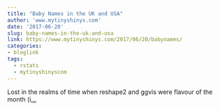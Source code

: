 ```yaml
---
title: "Baby Names in the UK and USA"
author: 'www.mytinyshinys.com'
date: '2017-06-20'
slug: baby-names-in-the-uk-and-usa
link: https://www.mytinyshinys.com/2017/06/20/babynames/
categories:
- bloglink
tags:
  - rstats
  - mytinyshinyscom
---
```


Lost in the realms of time when reshape2 and ggvis were flavour of the month (i[... <i class="fas fa-external-link-alt"></i>](https://www.mytinyshinys.com/2017/06/20/babynames/)


